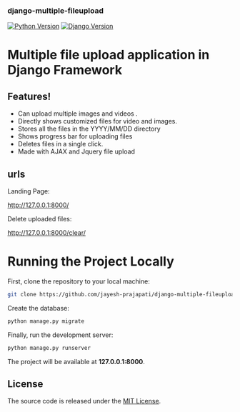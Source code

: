 ### django-multiple-fileupload


[![Python Version](https://img.shields.io/badge/python-2.7-brightgreen.svg)](https://python.org)
[![Django Version](https://img.shields.io/badge/django-1.11-brightgreen.svg)](https://djangoproject.com)

# Multiple file upload application in Django Framework
  
  
  
## Features!

  - Can upload multiple images and videos .
  - Directly shows customized files for video and images.
  - Stores all the files in the YYYY/MM/DD directory
  - Shows progress bar for uploading files
  - Deletes files in a single click.
  - Made with AJAX and Jquery file upload

## urls

Landing Page:

http://127.0.0.1:8000/

Delete uploaded files:

http://127.0.0.1:8000/clear/


# Running the Project Locally

First, clone the repository to your local machine:

```bash
git clone https://github.com/jayesh-prajapati/django-multiple-fileupload.git
```


Create the database:

```bash
python manage.py migrate
```

Finally, run the development server:

```bash
python manage.py runserver
```

The project will be available at **127.0.0.1:8000**.


## License

The source code is released under the [MIT License](https://github.com/sibtc/django-multiple-user-types-example/blob/master/LICENSE).
